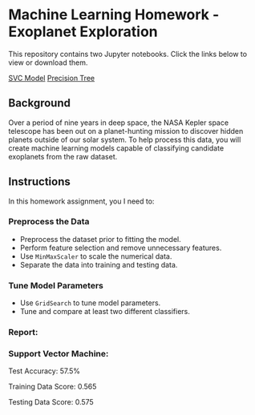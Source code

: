 # Machine Learning Homework - Exoplanet Exploration

This repository contains two Jupyter notebooks. Click the links below to view or download them.

[SVC Model](model_1.ipynb)
[Precision Tree](precision_tree.ipynb)
## Background
Over a period of nine years in deep space, the NASA Kepler space telescope has been out on a planet-hunting mission to discover hidden planets outside of our solar system.
To help process this data, you will create machine learning models capable of classifying candidate exoplanets from the raw dataset.
## Instructions
In this homework assignment, you I need to:

### Preprocess the Data

* Preprocess the dataset prior to fitting the model.
* Perform feature selection and remove unnecessary features.
* Use `MinMaxScaler` to scale the numerical data.
* Separate the data into training and testing data.

### Tune Model Parameters

* Use `GridSearch` to tune model parameters.
* Tune and compare at least two different classifiers.

### Report:

### Support Vector Machine:
Test Accuracy: 57.5% 

Training Data Score: 0.565

Testing Data Score: 0.575




